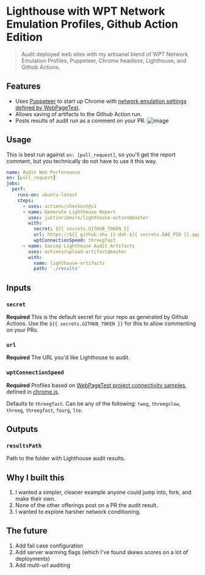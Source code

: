 # Lighthouse with WPT Network Emulation Profiles, Github Action Edition

> Audit deployed web sites with my artisanal blend of WPT Network Emulation Profiles, Puppeteer, Chrome headless, Lighthouse, and Github Actions.

## Features

- Uses [Puppeteer](https://github.com/GoogleChrome/puppeteer) to start up Chrome with [network emulation settings defined by WebPageTest](https://github.com/WPO-Foundation/webpagetest/blob/master/www/settings/connectivity.ini.sample).
- Allows saving of artifacts to the Github Action run.
- Posts results of audit run as a comment on your PR.
  ![image](https://user-images.githubusercontent.com/643503/68066171-d35dc800-fcf0-11e9-9c95-72b689fa7eef.png)

## Usage

This is best run against `on: [pull_request]`, so you'll get the report comment, but you technically do not have to use it this way.

```yml
name: Audit Web Performance
on: [pull_request]
jobs:
  perf:
    runs-on: ubuntu-latest
    steps:
      - uses: actions/checkout@v1
      - name: Generate Lighthouse Report
        uses: justinribeiro/lighthouse-action@master
        with:
          secret: ${{ secrets.GITHUB_TOKEN }}
          url: https://${{ github.sha }}-dot-${{ secrets.GAE_PID }}.appspot.com
          wptConnectionSpeed: threegfast
      - name: Saving Lighthouse Audit Artifacts
        uses: actions/upload-artifact@master
        with:
          name: lighthouse-artifacts
          path: './results'
```

## Inputs

### `secret`

**Required** This is the default secret for your repo as generated by Github Actions. Use the `${{ secrets.GITHUB_TOKEN }}` for this to allow commenting on your PRs.

### `url`

**Required** The URL you'd like Lighthouse to audit.

### `wptConnectionSpeed`

**Required** Profiles based on [WebPageTest project connectivity samples](https://github.com/WPO-Foundation/webpagetest/blob/master/www/settings/connectivity.ini.sample), defined in [chrome.js](https://github.com/justinribeiro/lighthouse-action/blob/master/src/chrome.js).

Defaults to `threegfast`. Can be any of the following: `twog`, `threegslow`, `threeg`, `threegfast`, `fourg`, `lte`.

## Outputs

### `resultsPath`

Path to the folder with Lighthouse audit results.

## Why I built this

1. I wanted a simpler, cleaner example anyone could jump into, fork, and make their own.
2. None of the other offerings post on a PR the audit result.
3. I wanted to explore harsher network conditioning.

## The future

1. Add fail case configuration
2. Add server warming flags (which I've found skews scores on a lot of deployments)
3. Add multi-url auditing

